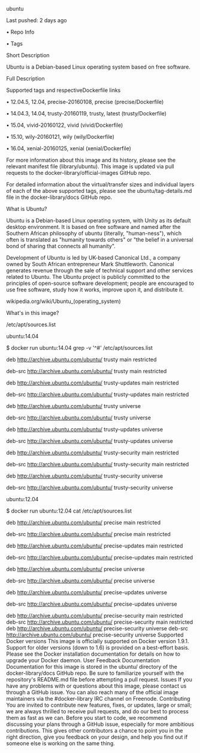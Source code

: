 ubuntu

Last pushed: 2 days ago

•	Repo Info

•	Tags

Short Description

Ubuntu is a Debian-based Linux operating system based on free software.

Full Description

Supported tags and respectiveDockerfile links

•	12.04.5, 12.04, precise-20160108, precise (precise/Dockerfile)

•	14.04.3, 14.04, trusty-20160119, trusty, latest (trusty/Dockerfile)

•	15.04, vivid-20160122, vivid (vivid/Dockerfile)

•	15.10, wily-20160121, wily (wily/Dockerfile)

•	16.04, xenial-20160125, xenial (xenial/Dockerfile)

For more information about this image and its history, please see the relevant manifest file (library/ubuntu). This image is updated via pull requests to the docker-library/official-images GitHub repo.

For detailed information about the virtual/transfer sizes and individual layers of each of the above supported tags, please see the ubuntu/tag-details.md file in the docker-library/docs GitHub repo.

What is Ubuntu?

Ubuntu is a Debian-based Linux operating system, with Unity as its default desktop environment. It is based on free software and named after the Southern African philosophy of ubuntu (literally, "human-ness"), which often is translated as "humanity towards others" or "the belief in a universal bond of sharing that connects all humanity".

Development of Ubuntu is led by UK-based Canonical Ltd., a company owned by South African entrepreneur Mark Shuttleworth.
Canonical generates revenue through the sale of technical support and other services related to Ubuntu. The Ubuntu project is publicly committed to the principles of open-source software development; people are encouraged to use free software, study how it works, improve upon it, and distribute it.

wikipedia.org/wiki/Ubuntu_(operating_system)
 
What's in this image?

/etc/apt/sources.list


ubuntu:14.04

$ docker run ubuntu:14.04 grep -v '^#' /etc/apt/sources.list

deb http://archive.ubuntu.com/ubuntu/ trusty main restricted

deb-src http://archive.ubuntu.com/ubuntu/ trusty main restricted

deb http://archive.ubuntu.com/ubuntu/ trusty-updates main restricted

deb-src http://archive.ubuntu.com/ubuntu/ trusty-updates main restricted

deb http://archive.ubuntu.com/ubuntu/ trusty universe

deb-src http://archive.ubuntu.com/ubuntu/ trusty universe

deb http://archive.ubuntu.com/ubuntu/ trusty-updates universe

deb-src http://archive.ubuntu.com/ubuntu/ trusty-updates universe


deb http://archive.ubuntu.com/ubuntu/ trusty-security main restricted

deb-src http://archive.ubuntu.com/ubuntu/ trusty-security main restricted

deb http://archive.ubuntu.com/ubuntu/ trusty-security universe

deb-src http://archive.ubuntu.com/ubuntu/ trusty-security universe

ubuntu:12.04

$ docker run ubuntu:12.04 cat /etc/apt/sources.list

deb http://archive.ubuntu.com/ubuntu/ precise main restricted

deb-src http://archive.ubuntu.com/ubuntu/ precise main restricted

deb http://archive.ubuntu.com/ubuntu/ precise-updates main restricted

deb-src http://archive.ubuntu.com/ubuntu/ precise-updates main restricted

deb http://archive.ubuntu.com/ubuntu/ precise universe

deb-src http://archive.ubuntu.com/ubuntu/ precise universe

deb http://archive.ubuntu.com/ubuntu/ precise-updates universe

deb-src http://archive.ubuntu.com/ubuntu/ precise-updates universe


deb http://archive.ubuntu.com/ubuntu/ precise-security main restricted
deb-src http://archive.ubuntu.com/ubuntu/ precise-security main restricted
deb http://archive.ubuntu.com/ubuntu/ precise-security universe
deb-src http://archive.ubuntu.com/ubuntu/ precise-security universe
Supported Docker versions
This image is officially supported on Docker version 1.9.1.
Support for older versions (down to 1.6) is provided on a best-effort basis.
Please see the Docker installation documentation for details on how to upgrade your Docker daemon.
User Feedback
Documentation
Documentation for this image is stored in the ubuntu/ directory of the docker-library/docs GitHub repo. Be sure to familiarize yourself with the repository's README.md file before attempting a pull request.
Issues
If you have any problems with or questions about this image, please contact us through a GitHub issue.
You can also reach many of the official image maintainers via the #docker-library IRC channel on Freenode.
Contributing
You are invited to contribute new features, fixes, or updates, large or small; we are always thrilled to receive pull requests, and do our best to process them as fast as we can.
Before you start to code, we recommend discussing your plans through a GitHub issue, especially for more ambitious contributions. This gives other contributors a chance to point you in the right direction, give you feedback on your design, and help you find out if someone else is working on the same thing.

